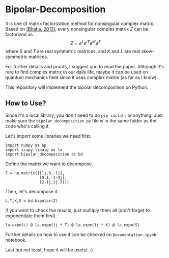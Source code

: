 # Bipolar-Decomposition
It is one of matrix factorization method for nonsingular complex matrix. Based on [(Bhatia, 2013)](https://www.sciencedirect.com/science/article/pii/S0024379513005612), every nonsingular complex matrix $Z$ can be factorized as
$$Z = e^Le^{iT}e^{iK}e^{S}$$
where $S$ and $T$ are real symmetric matrices, and $K$ and $L$ are real skew-symmetric matrices.

For further details and proofs, I suggest you to read the paper. Although it's rare to find complex matrix in our daily life, maybe it can be used on quantum mechanics field since it uses complex matrix (as far as I know). 

This repository will implement the bipolar decomposition on Python.

## How to Use?
Since it's a local library, you don't need to do `pip install` or anything. Just make sure the `bipolar_decomposition.py` file is in the same folder as the code who's calling it.

Let's import some libraries we need first.
```
import numpy as np
import scipy.linalg as la
import bipolar_decomposition as bd
```

Define the matrix we want to decompose.
```
Z = np.matrix([[1j,0,-1j],
               [0,1,-1-4j],
               [2-1j,1j,3]])
```

Then, let's decompose it.
```
L,T,K,S = bd.bipolar(Z)
```

If you want to check the results, just multiply them all (don't forget to exponentiate them first).
```
la.expm(L) @ la.expm(1j * T) @ la.expm(1j * K) @ la.expm(S)
```

Further details on how to use it can be checked on `Documentation.ipynb` notebook.

Last but not least, hope it will be useful. :)
